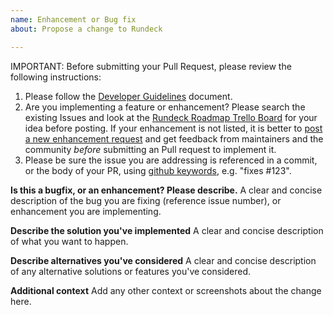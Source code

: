 ```yaml
---
name: Enhancement or Bug fix
about: Propose a change to Rundeck

---
```


IMPORTANT: Before submitting your Pull Request, please review the following instructions:

1. Please follow the [Developer Guidelines](https://github.com/rundeck/rundeck/wiki/Developer-Guidelines) document.
2. Are you implementing a feature or enhancement? Please search the existing Issues and look 
   at the [Rundeck Roadmap Trello Board](https://trello.com/b/sn3g9nOr/rundeck-development) for your idea before posting.
   If your enhancement is not listed, it is better to 
   [post a new enhancement request](https://github.com/rundeck/rundeck/issues/new?template=feature_request.md)
   and get feedback from maintainers and the community *before* submitting an Pull request to implement it.
3. Please be sure the issue you are addressing is referenced in a commit, or the body of your PR,
   using [github keywords](https://help.github.com/articles/closing-issues-using-keywords/), e.g. "fixes #123".

**Is this a bugfix, or an enhancement? Please describe.**
A clear and concise description of the bug you are fixing (reference issue number), or enhancement you are implementing.

**Describe the solution you've implemented**
A clear and concise description of what you want to happen.

**Describe alternatives you've considered**
A clear and concise description of any alternative solutions or features you've considered.

**Additional context**
Add any other context or screenshots about the change here.
